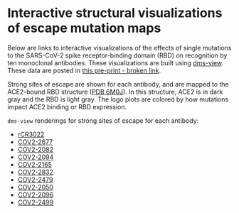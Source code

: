 # Interactive structural visualizations of escape mutation maps

Below are links to interactive visualizations of the effects of single mutations to the SARS-CoV-2 spike receptor-binding domain (RBD) on recognition by ten monoclonal antibodies. These visualizations are built using [dms-view](https://dms-view.github.io/docs/). These data are posted in [this pre-print - broken link](link).

Strong sites of escape are shown for each antibody, and are mapped to the ACE2-bound RBD structure ([PDB 6M0J](https://www.rcsb.org/structure/6M0J)). In this structure, ACE2 is in dark gray and the RBD is light gray. The logo plots are colored by how mutations impact ACE2 binding or RBD expression.

`dms-view` renderings for strong sites of escape for each antibody:
 - <a href="https://dms-view.github.io/?markdown-url=https%3A%2F%2Fraw.githubusercontent.com%2Fjbloomlab%2FSARS-CoV-2-RBD_MAP_Crowe_antibodies%2Fmaster%2Fdata%2Fdms-view_metadata.md&pdb-url=https%3A%2F%2Fraw.githubusercontent.com%2Fjbloomlab%2FSARS-CoV-2-RBD_MAP_Crowe_antibodies%2Fmaster%2Fdata%2Fpdbs%2F6M0J.pdb&data-url=https%3A%2F%2Fraw.githubusercontent.com%2Fjbloomlab%2FSARS-CoV-2-RBD_MAP_Crowe_antibodies%2Fmaster%2Fresults%2Fsupp_data%2FMAP_paper_antibodies_dms-view_data.csv&condition=rCR3022&site_metric=site_total+escape&mutation_metric=mut_escape+color+RBD+expr&selected_sites=361%2C378%2C382%2C383%2C392&protein-data-color=gainsboro&protein-other-color=darkslategray" target="_blank">rCR3022</a> 
 - <a href="https://dms-view.github.io/?markdown-url=https%3A%2F%2Fraw.githubusercontent.com%2Fjbloomlab%2FSARS-CoV-2-RBD_MAP_Crowe_antibodies%2Fmaster%2Fdata%2Fdms-view_metadata.md&pdb-url=https%3A%2F%2Fraw.githubusercontent.com%2Fjbloomlab%2FSARS-CoV-2-RBD_MAP_Crowe_antibodies%2Fmaster%2Fdata%2Fpdbs%2F6M0J.pdb&data-url=https%3A%2F%2Fraw.githubusercontent.com%2Fjbloomlab%2FSARS-CoV-2-RBD_MAP_Crowe_antibodies%2Fmaster%2Fresults%2Fsupp_data%2FMAP_paper_antibodies_dms-view_data.csv&condition=COV2-2677&site_metric=site_total+escape&mutation_metric=mut_escape+color+RBD+expr&selected_sites=365%2C369%2C370%2C372%2C374%2C378%2C384&protein-data-color=gainsboro&protein-other-color=darkslategray" target="_blank">COV2-2677</a> 
 - <a href="https://dms-view.github.io/?markdown-url=https%3A%2F%2Fraw.githubusercontent.com%2Fjbloomlab%2FSARS-CoV-2-RBD_MAP_Crowe_antibodies%2Fmaster%2Fdata%2Fdms-view_metadata.md&pdb-url=https%3A%2F%2Fraw.githubusercontent.com%2Fjbloomlab%2FSARS-CoV-2-RBD_MAP_Crowe_antibodies%2Fmaster%2Fdata%2Fpdbs%2F6M0J.pdb&data-url=https%3A%2F%2Fraw.githubusercontent.com%2Fjbloomlab%2FSARS-CoV-2-RBD_MAP_Crowe_antibodies%2Fmaster%2Fresults%2Fsupp_data%2FMAP_paper_antibodies_dms-view_data.csv&condition=COV2-2082&site_metric=site_total+escape&mutation_metric=mut_escape+color+RBD+expr&selected_sites=376%2C378%2C408%2C411%2C417&protein-data-color=gainsboro&protein-other-color=darkslategray" target="_blank">COV2-2082</a> 
 - <a href="https://dms-view.github.io/?markdown-url=https%3A%2F%2Fraw.githubusercontent.com%2Fjbloomlab%2FSARS-CoV-2-RBD_MAP_Crowe_antibodies%2Fmaster%2Fdata%2Fdms-view_metadata.md&pdb-url=https%3A%2F%2Fraw.githubusercontent.com%2Fjbloomlab%2FSARS-CoV-2-RBD_MAP_Crowe_antibodies%2Fmaster%2Fdata%2Fpdbs%2F6M0J.pdb&data-url=https%3A%2F%2Fraw.githubusercontent.com%2Fjbloomlab%2FSARS-CoV-2-RBD_MAP_Crowe_antibodies%2Fmaster%2Fresults%2Fsupp_data%2FMAP_paper_antibodies_dms-view_data.csv&condition=COV2-2094&site_metric=site_total+escape&mutation_metric=mut_escape+color+RBD+expr&selected_sites=376%2C378%2C408%2C417%2C435&protein-data-color=gainsboro&protein-other-color=darkslategray" target="_blank">COV2-2094</a> 
 - <a href="https://dms-view.github.io/?markdown-url=https%3A%2F%2Fraw.githubusercontent.com%2Fjbloomlab%2FSARS-CoV-2-RBD_MAP_Crowe_antibodies%2Fmaster%2Fdata%2Fdms-view_metadata.md&pdb-url=https%3A%2F%2Fraw.githubusercontent.com%2Fjbloomlab%2FSARS-CoV-2-RBD_MAP_Crowe_antibodies%2Fmaster%2Fdata%2Fpdbs%2F6M0J.pdb&data-url=https%3A%2F%2Fraw.githubusercontent.com%2Fjbloomlab%2FSARS-CoV-2-RBD_MAP_Crowe_antibodies%2Fmaster%2Fresults%2Fsupp_data%2FMAP_paper_antibodies_dms-view_data.csv&condition=COV2-2165&site_metric=site_total+escape&mutation_metric=mut_escape+color+ACE2+bind&selected_sites=420%2C475%2C487&protein-data-color=gainsboro&protein-other-color=darkslategray" target="_blank">COV2-2165</a>  
 - <a href="https://dms-view.github.io/?markdown-url=https%3A%2F%2Fraw.githubusercontent.com%2Fjbloomlab%2FSARS-CoV-2-RBD_MAP_Crowe_antibodies%2Fmaster%2Fdata%2Fdms-view_metadata.md&pdb-url=https%3A%2F%2Fraw.githubusercontent.com%2Fjbloomlab%2FSARS-CoV-2-RBD_MAP_Crowe_antibodies%2Fmaster%2Fdata%2Fpdbs%2F6M0J.pdb&data-url=https%3A%2F%2Fraw.githubusercontent.com%2Fjbloomlab%2FSARS-CoV-2-RBD_MAP_Crowe_antibodies%2Fmaster%2Fresults%2Fsupp_data%2FMAP_paper_antibodies_dms-view_data.csv&condition=COV2-2832&site_metric=site_total+escape&mutation_metric=mut_escape+color+ACE2+bind&selected_sites=475%2C484%2C486%2C487&protein-data-color=gainsboro&protein-other-color=darkslategray" target="_blank">COV2-2832</a>  
 - <a href="https://dms-view.github.io/?markdown-url=https%3A%2F%2Fraw.githubusercontent.com%2Fjbloomlab%2FSARS-CoV-2-RBD_MAP_Crowe_antibodies%2Fmaster%2Fdata%2Fdms-view_metadata.md&pdb-url=https%3A%2F%2Fraw.githubusercontent.com%2Fjbloomlab%2FSARS-CoV-2-RBD_MAP_Crowe_antibodies%2Fmaster%2Fdata%2Fpdbs%2F6M0J.pdb&data-url=https%3A%2F%2Fraw.githubusercontent.com%2Fjbloomlab%2FSARS-CoV-2-RBD_MAP_Crowe_antibodies%2Fmaster%2Fresults%2Fsupp_data%2FMAP_paper_antibodies_dms-view_data.csv&condition=COV2-2479&site_metric=site_total+escape&mutation_metric=mut_escape+color+ACE2+bind&selected_sites=484%2C485%2C490&protein-data-color=gainsboro&protein-other-color=darkslategray" target="_blank">COV2-2479</a>  
 - <a href="https://dms-view.github.io/?markdown-url=https%3A%2F%2Fraw.githubusercontent.com%2Fjbloomlab%2FSARS-CoV-2-RBD_MAP_Crowe_antibodies%2Fmaster%2Fdata%2Fdms-view_metadata.md&pdb-url=https%3A%2F%2Fraw.githubusercontent.com%2Fjbloomlab%2FSARS-CoV-2-RBD_MAP_Crowe_antibodies%2Fmaster%2Fdata%2Fpdbs%2F6M0J.pdb&data-url=https%3A%2F%2Fraw.githubusercontent.com%2Fjbloomlab%2FSARS-CoV-2-RBD_MAP_Crowe_antibodies%2Fmaster%2Fresults%2Fsupp_data%2FMAP_paper_antibodies_dms-view_data.csv&condition=COV2-2050&site_metric=site_total+escape&mutation_metric=mut_escape+color+ACE2+bind&selected_sites=484%2C489%2C490&protein-data-color=gainsboro&protein-other-color=darkslategray" target="_blank">COV2-2050</a>  
 - <a href="https://dms-view.github.io/?markdown-url=https%3A%2F%2Fraw.githubusercontent.com%2Fjbloomlab%2FSARS-CoV-2-RBD_MAP_Crowe_antibodies%2Fmaster%2Fdata%2Fdms-view_metadata.md&pdb-url=https%3A%2F%2Fraw.githubusercontent.com%2Fjbloomlab%2FSARS-CoV-2-RBD_MAP_Crowe_antibodies%2Fmaster%2Fdata%2Fpdbs%2F6M0J.pdb&data-url=https%3A%2F%2Fraw.githubusercontent.com%2Fjbloomlab%2FSARS-CoV-2-RBD_MAP_Crowe_antibodies%2Fmaster%2Fresults%2Fsupp_data%2FMAP_paper_antibodies_dms-view_data.csv&condition=COV2-2096&site_metric=site_total+escape&mutation_metric=mut_escape+color+ACE2+bind&selected_sites=446%2C447%2C448%2C449%2C450%2C452%2C484%2C490%2C494&protein-data-color=gainsboro&protein-other-color=darkslategray" target="_blank">COV2-2096</a>  
 - <a href="https://dms-view.github.io/?markdown-url=https%3A%2F%2Fraw.githubusercontent.com%2Fjbloomlab%2FSARS-CoV-2-RBD_MAP_Crowe_antibodies%2Fmaster%2Fdata%2Fdms-view_metadata.md&pdb-url=https%3A%2F%2Fraw.githubusercontent.com%2Fjbloomlab%2FSARS-CoV-2-RBD_MAP_Crowe_antibodies%2Fmaster%2Fdata%2Fpdbs%2F6M0J.pdb&data-url=https%3A%2F%2Fraw.githubusercontent.com%2Fjbloomlab%2FSARS-CoV-2-RBD_MAP_Crowe_antibodies%2Fmaster%2Fresults%2Fsupp_data%2FMAP_paper_antibodies_dms-view_data.csv&condition=COV2-2499&site_metric=site_total+escape&mutation_metric=mut_escape+color+ACE2+bind&selected_sites=443%2C445%2C446%2C447%2C449%2C496%2C498%2C499%2C500&protein-data-color=gainsboro&protein-other-color=darkslategray" target="_blank">COV2-2499</a> 
 
 
